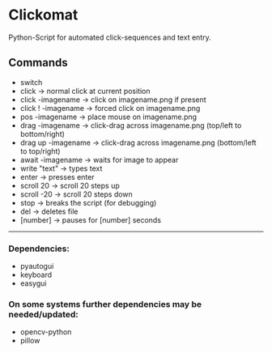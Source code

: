 # Clickomat

Python-Script for automated click-sequences and text entry.

## Commands
- switch 
- click -> normal click at current position
- click -imagename -> click on imagename.png if present
- click ! -imagename -> forced click on imagename.png
- pos -imagename -> place mouse on imagename.png
- drag -imagename -> click-drag across imagename.png (top/left to bottom/right)
- drag up -imagename -> click-drag across imagename.png (bottom/left to top/right)
- await -imagename -> waits for image to appear
- write "text" -> types text
- enter -> presses enter
- scroll 20 -> scroll 20 steps up
- scroll -20 -> scroll 20 steps down
- stop -> breaks the script (for debugging)
- del -> deletes file
- [number] -> pauses for [number] seconds


---

### Dependencies:

* pyautogui
* keyboard
* easygui

### On some systems further dependencies may be needed/updated:

* opencv-python
* pillow